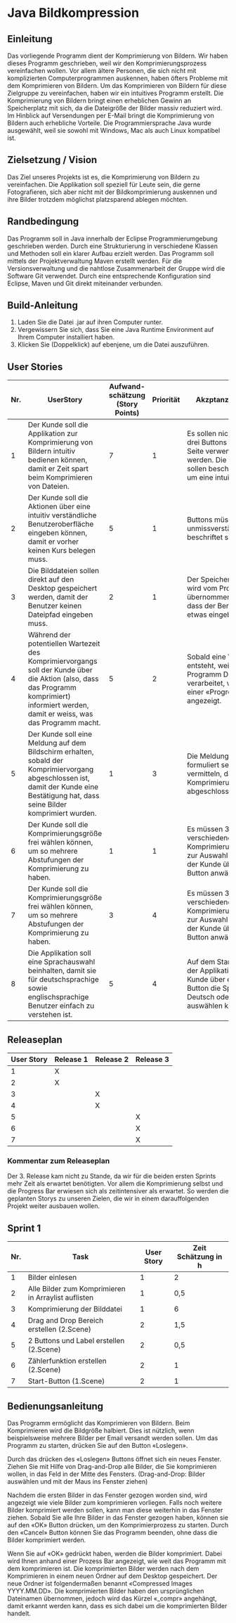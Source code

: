 # **Java Bildkompression**

## Einleitung

Das vorliegende Programm dient der Komprimierung von Bildern. Wir haben dieses Programm geschrieben, weil wir den Komprimierungsprozess vereinfachen wollen. Vor allem ältere Personen, die sich nicht mit komplizierten Computerprogrammen auskennen, haben öfters Probleme mit dem Komprimieren von Bildern.
Um das Komprimieren von Bildern für diese Zielgruppe zu vereinfachen, haben wir ein intuitives Programm erstellt. Die Komprimierung von Bildern bringt einen erheblichen Gewinn an Speicherplatz mit sich, da die Dateigröße der Bilder massiv reduziert wird. Im Hinblick auf Versendungen per E-Mail bringt die Komprimierung von Bildern auch erhebliche Vorteile.
Die Programmiersprache Java wurde ausgewählt, weil sie sowohl mit Windows, Mac als auch Linux kompatibel ist.

## Zielsetzung / Vision

Das Ziel unseres Projekts ist es, die Komprimierung von Bildern zu vereinfachen. Die Applikation soll speziell für Leute sein, die gerne Fotografieren, sich aber nicht mit der Bildkomprimierung auskennen und ihre Bilder trotzdem möglichst platzsparend ablegen möchten.

## Randbedingung

Das Programm soll in Java innerhalb der Eclipse Programmierumgebung geschrieben werden. Durch eine Strukturierung in verschiedene Klassen und Methoden soll ein klarer Aufbau erzielt werden. Das Programm soll mittels der Projektverwaltung Maven erstellt werden. Für die Versionsverwaltung und die nahtlose Zusammenarbeit der Gruppe wird die Software Git verwendet. Durch eine entsprechende Konfiguration sind Eclipse, Maven und Git direkt miteinander verbunden. 

## Build-Anleitung

1. Laden Sie die Datei .jar auf ihren Computer runter.
2. Vergewissern Sie sich, dass Sie eine Java Runtime Environment auf Ihrem Computer installiert haben.
3. Klicken Sie (Doppelklick) auf ebenjene, um die Datei auszuführen.

## User Stories

Nr. | UserStory | Aufwand-schätzung (Story Points) | Priorität | Akzptanzkriterium
----|-----------|----------------------------------|-----------|------------------
1 | Der Kunde soll die Applikation zur Komprimierung von Bildern intuitiv bedienen können, damit er Zeit spart beim Komprimieren von Dateien. | 7 | 1 | Es sollen nicht mehr als drei Buttons auf einer Seite verwendet werden. Die Buttons sollen beschriftet sein, um eine intuitive 
2 | Der Kunde soll die Aktionen über eine intuitiv verständliche Benutzeroberfläche eingeben können, damit er vorher keinen Kurs belegen muss. | 5 | 1 | Buttons müssen unmissverständlich beschriftet sein.
3 | Die Bilddateien sollen direkt auf den Desktop gespeichert werden, damit der Benutzer keinen Dateipfad eingeben muss. | 2 | 1 | Der Speichervorgang wird vom Programm übernommen, ohne dass der Benutzer etwas eingeben muss.
4 | Während der potentiellen Wartezeit des Komprimiervorgangs soll der Kunde über die Aktion (also, dass das Programm komprimiert) informiert werden, damit er weiss, was das Programm macht. | 5 | 2 | Sobald eine Wartezeit entsteht, weil das Programm Daten verarbeitet, wird das mit einer «Progress Bar» angezeigt.
5 | Der Kunde soll eine Meldung auf dem Bildschirm erhalten, sobald der Komprimiervorgang abgeschlossen ist, damit der Kunde eine Bestätigung hat, dass seine Bilder komprimiert wurden. | 1 | 3 | Die Meldung soll kurz formuliert sein, aber klar vermitteln, dass der Komprimierungsvorgang abgeschlossen ist.
6 | Der Kunde soll die Komprimierungsgröße frei wählen können, um so mehrere Abstufungen der Komprimierung zu haben. | 1 | 1 | Es müssen 3 verschiedene Komprimierungsstufen zur Auswahl stehen, die der Kunde über einen Button anwählen kann.
7 | Der Kunde soll die Komprimierungsgröße frei wählen können, um so mehrere Abstufungen der Komprimierung zu haben. | 3 | 4 | Es müssen 3 verschiedene Komprimierungsstufen zur Auswahl stehen, die der Kunde über einen Button anwählen kann.
8 | Die Applikation soll eine Sprachauswahl beinhalten, damit sie für deutschsprachige sowie englischsprachige Benutzer einfach zu verstehen ist. | 5 | 4 | Auf dem Startfenster der Applikation soll der Kunde über einen Button die Sprache Deutsch oder Englisch auswählen können.

## Releaseplan

User Story | Release 1 | Release 2 | Release 3
-----------|-----------|-----------|----------
1 | X | |
2 | X | |
3 | | X |
4 | | X |
5 | | | X
6 | | | X
7 | | | X

### Kommentar zum Releaseplan

Der 3. Release kam nicht zu Stande, da wir für die beiden ersten Sprints mehr Zeit als erwartet benötigten. Vor allem die Komprimierung selbst und die Progress Bar erwiesen sich als zeitintensiver als erwartet. So werden die geplanten Storys zu unseren Zielen, die wir in einem darauffolgenden Projekt weiter ausbauen wollen.

## Sprint 1

Nr. | Task | User Story | Zeit Schätzung in h
----|------|------------|--------------------
1 | Bilder einlesen | 1 | 2
2 | Alle Bilder zum Komprimieren in Arraylist auflisten | 1 | 0,5
3 | Komprimierung der Bilddatei | 1 | 6
4 | Drag and Drop Bereich erstellen (2.Scene) | 2 | 1,5
5 | 2 Buttons und Label erstellen (2.Scene) | 2 | 0,5
6 | Zählerfunktion erstellen (2.Scene) | 2 | 1
7 | Start-Button (1.Scene)  | 2 | 1

## Bedienungsanleitung


Das Programm ermöglicht das Komprimieren von Bildern. Beim Komprimieren wird die Bildgröße halbiert. Dies ist nützlich, wenn beispielsweise mehrere Bilder per Email versandt werden sollen.
Um das Programm zu starten, drücken Sie auf den Button «Loslegen».

Durch das drücken des «Loslegen» Buttons öffnet sich ein neues Fenster. Ziehen Sie mit Hilfe von Drag-and-Drop alle Bilder, die Sie komprimieren wollen, in das Feld in der Mitte des Fensters. (Drag-and-Drop: Bilder auswählen und mit der Maus ins Fenster ziehen)

Nachdem die ersten Bilder in das Fenster gezogen worden sind, wird angezeigt wie viele Bilder zum komprimieren vorliegen. Falls noch weitere Bilder komprimiert werden sollen, kann man diese weiterhin in das Fenster ziehen. Sobald Sie alle Ihre Bilder in das Fenster gezogen haben, können sie auf den «OK» Button drücken, um den Komprimierprozess zu starten. Durch den «Cancel» Button können Sie das Programm beenden, ohne dass die Bilder komprimiert werden.

Wenn Sie auf «OK» gedrückt haben, werden die Bilder komprimiert. Dabei wird Ihnen anhand einer Prozess Bar angezeigt, wie weit das Programm mit dem komprimieren ist.
Die komprimierten Bilder werden nach dem Komprimieren in einem neuen Ordner auf dem Desktop gespeichert. Der neue Ordner ist folgendermaßen benannt «Compressed Images YYYY.MM.DD». Die komprimierten Bilder haben den ursprünglichen Dateinamen übernommen, jedoch wird das Kürzel «_compr» angehängt, damit erkannt werden kann, dass es sich dabei um die komprimierten Bilder handelt.



